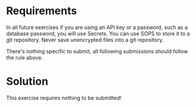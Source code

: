 # Requirements

In all future exercises if you are using an API key or a password, such as a database password, you will use Secrets. You can use SOPS to store it to a git repository. Never save unencrypted files into a git repository.

There's nothing specific to submit, all following submissions should follow the rule above.

# Solution

This exercise requires nothing to be submitted!